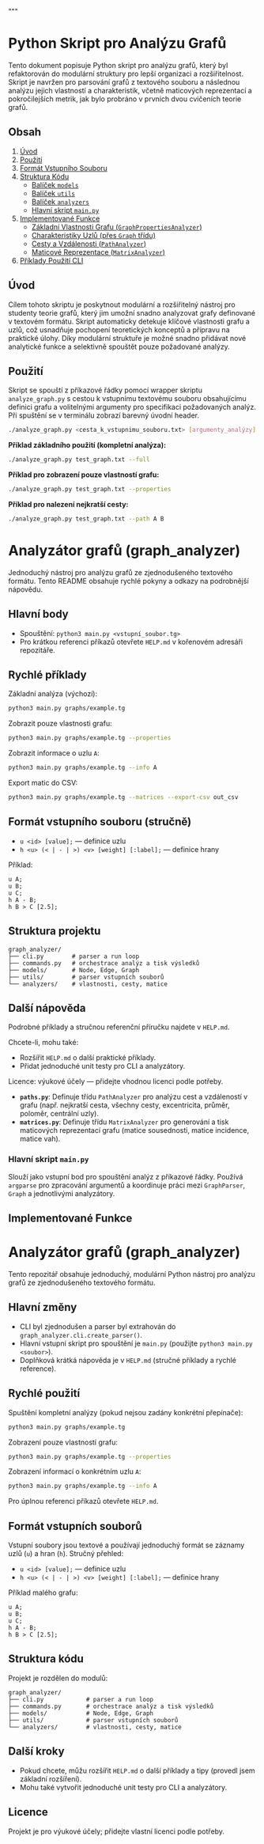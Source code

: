 """
# Python Skript pro Analýzu Grafů

Tento dokument popisuje Python skript pro analýzu grafů, který byl refaktorován do modulární struktury pro lepší organizaci a rozšiřitelnost. Skript je navržen pro parsování grafů z textového souboru a následnou analýzu jejich vlastností a charakteristik, včetně maticových reprezentací a pokročilejších metrik, jak bylo probráno v prvních dvou cvičeních teorie grafů.

## Obsah
1.  [Úvod](#úvod)
2.  [Použití](#použití)
3.  [Formát Vstupního Souboru](#formát-vstupního-souboru)
4.  [Struktura Kódu](#struktura-kódu)
    *   [Balíček `models`](#balíček-models)
    *   [Balíček `utils`](#balíček-utils)
    *   [Balíček `analyzers`](#balíček-analyzers)
    *   [Hlavní skript `main.py`](#hlavní-skript-mainpy)
5.  [Implementované Funkce](#implementované-funkce)
    *   [Základní Vlastnosti Grafu (`GraphPropertiesAnalyzer`)](#základní-vlastnosti-grafu-graphpropertiesanalyzer)
    *   [Charakteristiky Uzlů (přes `Graph` třídu)](#charakteristiky-uzlů-přes-graph-třídu)
    *   [Cesty a Vzdálenosti (`PathAnalyzer`)](#cesty-a-vzdálenosti-pathanalyzer)
    *   [Maticové Reprezentace (`MatrixAnalyzer`)](#maticové-reprezentace-matrixanalyzer)
6.  [Příklady Použití CLI](#příklady-použití-cli)

## Úvod

Cílem tohoto skriptu je poskytnout modulární a rozšiřitelný nástroj pro studenty teorie grafů, který jim umožní snadno analyzovat grafy definované v textovém formátu. Skript automaticky detekuje klíčové vlastnosti grafu a uzlů, což usnadňuje pochopení teoretických konceptů a přípravu na praktické úlohy. Díky modulární struktuře je možné snadno přidávat nové analytické funkce a selektivně spouštět pouze požadované analýzy.

## Použití

Skript se spouští z příkazové řádky pomocí wrapper skriptu `analyze_graph.py` s cestou k vstupnímu textovému souboru obsahujícímu definici grafu a volitelnými argumenty pro specifikaci požadovaných analýz. Při spuštění se v terminálu zobrazí barevný úvodní header.

```bash
./analyze_graph.py <cesta_k_vstupnimu_souboru.txt> [argumenty_analýzy]
```

**Příklad základního použití (kompletní analýza):**

```bash
./analyze_graph.py test_graph.txt --full
```

**Příklad pro zobrazení pouze vlastností grafu:**

```bash
./analyze_graph.py test_graph.txt --properties
```

**Příklad pro nalezení nejkratší cesty:**

```bash
./analyze_graph.py test_graph.txt --path A B
```

# Analyzátor grafů (graph_analyzer)

Jednoduchý nástroj pro analýzu grafů ze zjednodušeného textového formátu. Tento README obsahuje rychlé pokyny a odkazy na podrobnější nápovědu.

Hlavní body
-----------

- Spouštění: `python3 main.py <vstupní_soubor.tg>`
- Pro krátkou referenci příkazů otevřete `HELP.md` v kořenovém adresáři repozitáře.

Rychlé příklady
---------------

Základní analýza (výchozí):

```bash
python3 main.py graphs/example.tg
```

Zobrazit pouze vlastnosti grafu:

```bash
python3 main.py graphs/example.tg --properties
```

Zobrazit informace o uzlu `A`:

```bash
python3 main.py graphs/example.tg --info A
```

Export matic do CSV:

```bash
python3 main.py graphs/example.tg --matrices --export-csv out_csv
```

Formát vstupního souboru (stručně)
---------------------------------

- `u <id> [value];` — definice uzlu
- `h <u> (< | - | >) <v> [weight] [:label];` — definice hrany

Příklad:

```
u A;
u B;
u C;
h A - B;
h B > C [2.5];
```

Struktura projektu
------------------

```
graph_analyzer/
├── cli.py        # parser a run loop
├── commands.py   # orchestrace analýz a tisk výsledků
├── models/       # Node, Edge, Graph
├── utils/        # parser vstupních souborů
└── analyzers/    # vlastnosti, cesty, matice
```

Další nápověda
--------------

Podrobné příklady a stručnou referenční příručku najdete v `HELP.md`.

Chcete-li, mohu také:

- Rozšířit `HELP.md` o další praktické příklady.
- Přidat jednoduché unit testy pro CLI a analyzátory.

Licence: výukové účely — přidejte vhodnou licenci podle potřeby.

*   **`paths.py`**: Definuje třídu `PathAnalyzer` pro analýzu cest a vzdáleností v grafu (např. nejkratší cesta, všechny cesty, excentricita, průměr, poloměr, centrální uzly).
*   **`matrices.py`**: Definuje třídu `MatrixAnalyzer` pro generování a tisk maticových reprezentací grafu (matice sousednosti, matice incidence, matice vah).

### Hlavní skript `main.py`

Slouží jako vstupní bod pro spouštění analýz z příkazové řádky. Používá `argparse` pro zpracování argumentů a koordinuje práci mezi `GraphParser`, `Graph` a jednotlivými analyzátory.

## Implementované Funkce

# Analyzátor grafů (graph_analyzer)

Tento repozitář obsahuje jednoduchý, modulární Python nástroj pro analýzu grafů ze zjednodušeného textového formátu.

Hlavní změny
-------------
- CLI byl zjednodušen a parser byl extrahován do `graph_analyzer.cli.create_parser()`.
- Hlavní vstupní skript pro spouštění je `main.py` (použijte `python3 main.py <soubor>`).
- Doplňková krátká nápověda je v `HELP.md` (stručné příklady a rychlé reference).

Rychlé použití
--------------
Spuštění kompletní analýzy (pokud nejsou zadány konkrétní přepínače):

```bash
python3 main.py graphs/example.tg
```

Zobrazení pouze vlastností grafu:

```bash
python3 main.py graphs/example.tg --properties
```

Zobrazení informací o konkrétním uzlu `A`:

```bash
python3 main.py graphs/example.tg --info A
```

Pro úplnou referenci příkazů otevřete `HELP.md`.

Formát vstupních souborů
-----------------------
Vstupní soubory jsou textové a používají jednoduchý formát se záznamy uzlů (`u`) a hran (`h`). Stručný přehled:

- `u <id> [value];` — definice uzlu
- `h <u> (< | - | >) <v> [weight] [:label];` — definice hrany

Příklad malého grafu:

```
u A;
u B;
u C;
h A - B;
h B > C [2.5];
```

Struktura kódu
--------------
Projekt je rozdělen do modulů:

```
graph_analyzer/
├── cli.py            # parser a run loop
├── commands.py       # orchestrace analýz a tisk výsledků
├── models/           # Node, Edge, Graph
├── utils/            # parser vstupních souborů
└── analyzers/        # vlastnosti, cesty, matice
```

Další kroky
-----------
- Pokud chcete, můžu rozšířit `HELP.md` o další příklady a tipy (provedl jsem základní rozšíření).
- Mohu také vytvořit jednoduché unit testy pro CLI a analyzátory.

Licence
-------
Projekt je pro výukové účely; přidejte vlastní licenci podle potřeby.
